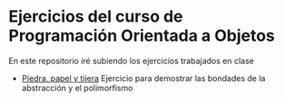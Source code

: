 # Ejercicios del curso de Programación Orientada a Objetos

En este repositorio iré subiendo los ejercicios trabajados en clase

- [Piedra, papel y tijera](piedrapapeltijera)
	Ejercicio para demostrar las bondades de la abstracción y el polimorfismo
